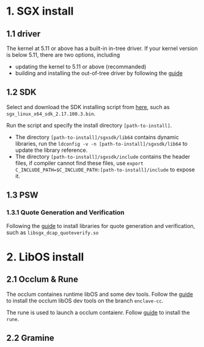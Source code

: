 # 1. SGX install

## 1.1 driver
The kernel at 5.11 or above has a built-in in-tree driver. If your kernel version is below 5.11, there are two options, including
- updating the kernel to 5.11 or above (recommanded)
- building and installing the out-of-tree driver by following the [guide](https://github.com/intel/linux-sgx-driver) 

## 1.2 SDK

Select and download the SDK installing script from [here](https://download.01.org/intel-sgx/latest/linux-latest/distro), such as `sgx_linux_x64_sdk_2.17.100.3.bin`. 

Run the script and specify the install directory `[path-to-install]`.  
- The directory `[path-to-install]/sgxsdk/lib64` contains dynamic libraries, run the `ldconfig -v -n [path-to-install]/sgxsdk/lib64` to update the library reference.
- The directory `[path-to-install]/sgxsdk/include` contains the header files, if compiler cannot find these files, use `export C_INCLUDE_PATH=$C_INCLUDE_PATH:[path-to-install]/include` to expose it.

## 1.3 PSW

### 1.3.1 Quote Generation and Verification

Following the [guide](https://github.com/intel/SGXDataCenterAttestationPrimitives) to install libraries for quote generation and verification, such as `libsgx_dcap_quoteverify.so` 

# 2. LibOS install

## 2.1 Occlum & Rune

The occlum containes runtime libOS and some dev tools. Follow the [guide](https://github.com/occlum/occlum) to install the occlum libOS dev tools on the branch `enclave-cc`.

The rune is used to launch a occlum contaienr. Follow [guide](https://github.com/inclavare-containers/inclavare-containers/tree/master/rune) to install the `rune`.

## 2.2 Gramine